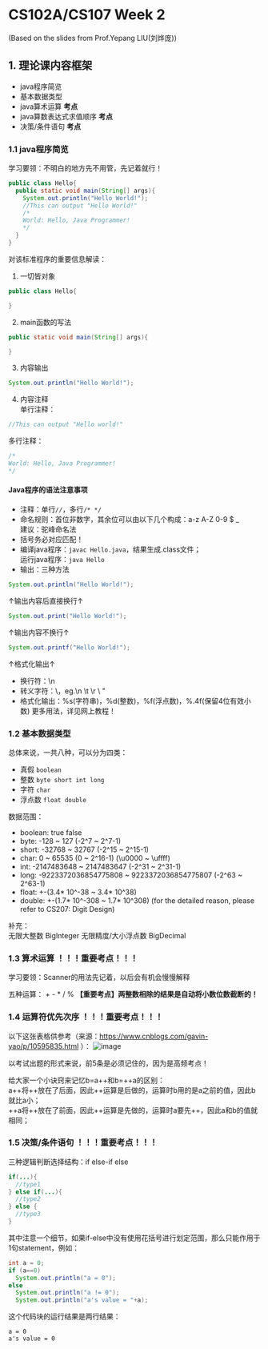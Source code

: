 # CS102A/CS107 Week 2
(Based on the slides from Prof.Yepang LIU(刘烨庞))        

## 1. 理论课内容框架
- java程序简览
- 基本数据类型
- java算术运算 **考点**
- java算数表达式求值顺序 **考点**
- 决策/条件语句 **考点**

### 1.1 java程序简览

学习要领：不明白的地方先不用管，先记着就行！      
```java
public class Hello{
  public static void main(String[] args){
    System.out.println("Hello World!");
    //This can output "Hello World!"
    /*
    World: Hello, Java Programmer!
    */
  }
}
```

对该标准程序的重要信息解读：     
1. 一切皆对象    
```java 
public class Hello{

}
```
2. main函数的写法
```java
public static void main(String[] args){

}
```
3. 内容输出
```java
System.out.println("Hello World!");
```
4. 内容注释     
单行注释：     
```java
//This can output "Hello world!"
```
多行注释：     
```java
/*     
World: Hello, Java Programmer!
*/    
```

#### Java程序的语法注意事项
- 注释：单行```//```，多行```/* */```      
- 命名规则：首位非数字，其余位可以由以下几个构成：a-z A-Z 0-9 $ _       
建议：驼峰命名法     
- 括号务必对应匹配！
- 编译java程序：```javac Hello.java```，结果生成.class文件；    
运行java程序：```java Hello```
- 输出：三种方法
```java
System.out.println("Hello World!");
```
↑输出内容后直接换行↑
```java
System.out.print("Hello World!");
```
↑输出内容不换行↑
```java
System.out.printf("Hello World!");
```
↑格式化输出↑

- 换行符：\n    
- 转义字符：\，eg.\n \t \r \\ \"
- 格式化输出：%s(字符串)，%d(整数)，%f(浮点数)，%.4f(保留4位有效小数) 更多用法，详见网上教程！

### 1.2 基本数据类型
总体来说，一共八种，可以分为四类：      
- 真假 ```boolean```
- 整数 ```byte short int long```
- 字符 ```char```
- 浮点数 ```float double```

数据范围：
- boolean: true false
- byte: -128 ~ 127 (-2^7 ~ 2^7-1)
- short: -32768 ~ 32767 (-2^15 ~ 2^15-1)
- char: 0 ~ 65535 (0 ~ 2^16-1) (\u0000 ~ \uffff)
- int: -2147483648 ~ 2147483647 (-2^31 ~ 2^31-1)
- long: -9223372036854775808 ~ 9223372036854775807 (-2^63 ~ 2^63-1)
- float: +-(3.4* 10^-38 ~ 3.4* 10^38)
- double: +-(1.7* 10^-308 ~ 1.7* 10^308)
(for the detailed reason, please refer to CS207: Digit Design)

补充：      
无限大整数 BigInteger
无限精度/大小浮点数 BigDecimal

### 1.3 算术运算 ！！！重要考点！！！
学习要领：Scanner的用法先记着，以后会有机会慢慢解释            

五种运算： + - * / %
**【重要考点】两整数相除的结果是自动将小数位数截断的！**

### 1.4 运算符优先次序 ！！！重要考点！！！
以下这张表格供参考（来源：https://www.cnblogs.com/gavin-yao/p/10595835.html ）：
![image](https://user-images.githubusercontent.com/64548919/135467035-18a0243f-3025-4f98-b1bd-2180359d05dc.png)

以考试出题的形式来说，前5条是必须记住的，因为是高频考点！

给大家一个小诀窍来记忆b=a++和b=++a的区别：      
a++将++放在了后面，因此++运算是后做的，运算时b用的是a之前的值，因此b就比a小；     
++a将++放在了前面，因此++运算是先做的，运算时a要先++，因此a和b的值就相同；    

### 1.5 决策/条件语句 ！！！重要考点！！！
三种逻辑判断选择结构：if else-if else
```java
if(...){
  //type1
} else if(...){
  //type2
} else {
  //type3
}
```

其中注意一个细节，如果if-else中没有使用花括号进行划定范围，那么只能作用于1句statement，例如：     
```java
int a = 0;
if (a==0)
  System.out.println("a = 0");
else 
  System.out.println("a != 0");
  System.out.println("a's value = "+a);
```

这个代码块的运行结果是两行结果：
```
a = 0
a's value = 0
```
